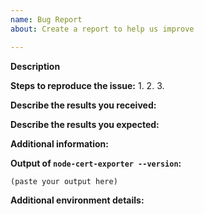 ```yaml
---
name: Bug Report
about: Create a report to help us improve

---
```

<!--
If you are reporting a new issue, make sure that we do not have any duplicates
already open. You can ensure this by searching the issue list for this
repository. If there is a duplicate, please close your issue and add a comment
to the existing issue instead.

Please try to be as clear as possible. This helps address and fix problems faster
as it takes time for someone else to understand your problem if little and unclear
information is provided.
-->

<!--
Describe the problem you are having in a few paragraphs. Try to describe the problem
as clearly and accurately as possible. 
-->
**Description**


<!--
If possible. Provide a step-by-step instruction of how to reproduce the problem.
-->
**Steps to reproduce the issue:**
1.
2.
3.


<!--
Attach errors, logs, stack traces, images etc. Anything that is useful for 
troubleshooting.
-->
**Describe the results you received:**


**Describe the results you expected:**


<!--
Optional
-->
**Additional information:**


**Output of `node-cert-exporter --version`:**

```
(paste your output here)
```

<!--
Optional
Information about the environment in which the problem occurs. Such as OS, architecture, AWS etc
-->
**Additional environment details:**